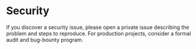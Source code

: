 # Security

If you discover a security issue, please open a private issue describing the problem and steps to reproduce. 
For production projects, consider a formal audit and bug-bounty program.
